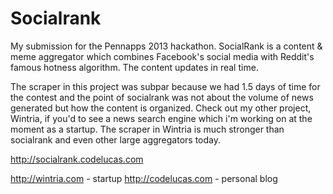 Socialrank
==========

My submission for the Pennapps 2013 hackathon. SocialRank is a content & meme aggregator which combines Facebook's social media with Reddit's famous hotness algorithm. The content updates in real time. 

The scraper in this project was subpar because we had 1.5 days of time for the contest and the point of socialrank was not about the volume of news generated but how the content is organized. Check out my other project, Wintria, if you'd to see a news search engine which i'm working on at the moment as a startup. The scraper in Wintria is much stronger than socialrank and even other large aggregators today.

http://socialrank.codelucas.com 

http://wintria.com   - startup
http://codelucas.com - personal blog
